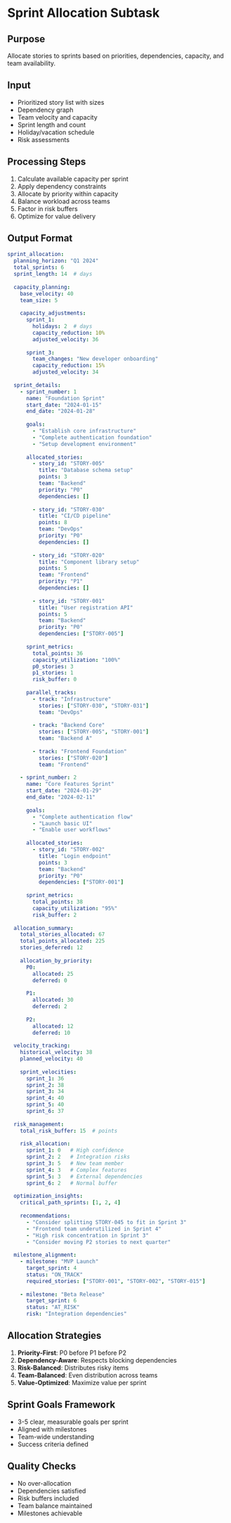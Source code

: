 # Sprint Allocation Subtask

## Purpose
Allocate stories to sprints based on priorities, dependencies, capacity, and team availability.

## Input
- Prioritized story list with sizes
- Dependency graph
- Team velocity and capacity
- Sprint length and count
- Holiday/vacation schedule
- Risk assessments

## Processing Steps
1. Calculate available capacity per sprint
2. Apply dependency constraints
3. Allocate by priority within capacity
4. Balance workload across teams
5. Factor in risk buffers
6. Optimize for value delivery

## Output Format
```yaml
sprint_allocation:
  planning_horizon: "Q1 2024"
  total_sprints: 6
  sprint_length: 14  # days
  
  capacity_planning:
    base_velocity: 40
    team_size: 5
    
    capacity_adjustments:
      sprint_1:
        holidays: 2  # days
        capacity_reduction: 10%
        adjusted_velocity: 36
        
      sprint_3:
        team_changes: "New developer onboarding"
        capacity_reduction: 15%
        adjusted_velocity: 34
        
  sprint_details:
    - sprint_number: 1
      name: "Foundation Sprint"
      start_date: "2024-01-15"
      end_date: "2024-01-28"
      
      goals:
        - "Establish core infrastructure"
        - "Complete authentication foundation"
        - "Setup development environment"
        
      allocated_stories:
        - story_id: "STORY-005"
          title: "Database schema setup"
          points: 3
          team: "Backend"
          priority: "P0"
          dependencies: []
          
        - story_id: "STORY-030"
          title: "CI/CD pipeline"
          points: 8
          team: "DevOps"
          priority: "P0"
          dependencies: []
          
        - story_id: "STORY-020"
          title: "Component library setup"
          points: 5
          team: "Frontend"
          priority: "P1"
          dependencies: []
          
        - story_id: "STORY-001"
          title: "User registration API"
          points: 5
          team: "Backend"
          priority: "P0"
          dependencies: ["STORY-005"]
          
      sprint_metrics:
        total_points: 36
        capacity_utilization: "100%"
        p0_stories: 3
        p1_stories: 1
        risk_buffer: 0
        
      parallel_tracks:
        - track: "Infrastructure"
          stories: ["STORY-030", "STORY-031"]
          team: "DevOps"
          
        - track: "Backend Core"
          stories: ["STORY-005", "STORY-001"]
          team: "Backend A"
          
        - track: "Frontend Foundation"
          stories: ["STORY-020"]
          team: "Frontend"
          
    - sprint_number: 2
      name: "Core Features Sprint"
      start_date: "2024-01-29"
      end_date: "2024-02-11"
      
      goals:
        - "Complete authentication flow"
        - "Launch basic UI"
        - "Enable user workflows"
        
      allocated_stories:
        - story_id: "STORY-002"
          title: "Login endpoint"
          points: 3
          team: "Backend"
          priority: "P0"
          dependencies: ["STORY-001"]
          
      sprint_metrics:
        total_points: 38
        capacity_utilization: "95%"
        risk_buffer: 2
        
  allocation_summary:
    total_stories_allocated: 67
    total_points_allocated: 225
    stories_deferred: 12
    
    allocation_by_priority:
      P0: 
        allocated: 25
        deferred: 0
        
      P1:
        allocated: 30
        deferred: 2
        
      P2:
        allocated: 12
        deferred: 10
        
  velocity_tracking:
    historical_velocity: 38
    planned_velocity: 40
    
    sprint_velocities:
      sprint_1: 36
      sprint_2: 38
      sprint_3: 34
      sprint_4: 40
      sprint_5: 40
      sprint_6: 37
      
  risk_management:
    total_risk_buffer: 15  # points
    
    risk_allocation:
      sprint_1: 0   # High confidence
      sprint_2: 2   # Integration risks
      sprint_3: 5   # New team member
      sprint_4: 3   # Complex features
      sprint_5: 3   # External dependencies
      sprint_6: 2   # Normal buffer
      
  optimization_insights:
    critical_path_sprints: [1, 2, 4]
    
    recommendations:
      - "Consider splitting STORY-045 to fit in Sprint 3"
      - "Frontend team underutilized in Sprint 4"
      - "High risk concentration in Sprint 3"
      - "Consider moving P2 stories to next quarter"
      
  milestone_alignment:
    - milestone: "MVP Launch"
      target_sprint: 4
      status: "ON_TRACK"
      required_stories: ["STORY-001", "STORY-002", "STORY-015"]
      
    - milestone: "Beta Release"
      target_sprint: 6
      status: "AT_RISK"
      risk: "Integration dependencies"
```

## Allocation Strategies
1. **Priority-First**: P0 before P1 before P2
2. **Dependency-Aware**: Respects blocking dependencies
3. **Risk-Balanced**: Distributes risky items
4. **Team-Balanced**: Even distribution across teams
5. **Value-Optimized**: Maximize value per sprint

## Sprint Goals Framework
- 3-5 clear, measurable goals per sprint
- Aligned with milestones
- Team-wide understanding
- Success criteria defined

## Quality Checks
- No over-allocation
- Dependencies satisfied
- Risk buffers included
- Team balance maintained
- Milestones achievable